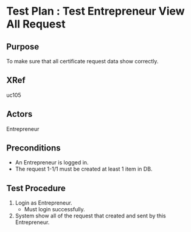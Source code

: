 Test Plan : Test Entrepreneur View All Request
==============================================

## Purpose

To make sure that all certificate request data show correctly.

## XRef

uc105

## Actors

Entrepreneur

## Preconditions

* An Entrepreneur is logged in.
* The request 1-1/1 must be created at least 1 item in DB.

## Test Procedure

1. Login as Entrepreneur.
	* Must login successfully.
2. System show all of the request that created and sent by this Entrepreneur.
